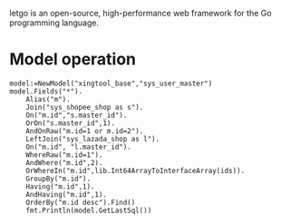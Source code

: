 letgo is an open-source, high-performance web framework for the Go programming language.

# Model operation
```
model:=NewModel("xingtool_base","sys_user_master")
model.Fields("*").
	Alias("m").
	Join("sys_shopee_shop as s").
	On("m.id","s.master_id").
	OrOn("s.master_id",1).
	AndOnRaw("m.id=1 or m.id=2").
	LeftJoin("sys_lazada_shop as l").
	On("m.id", "l.master_id").
	WhereRaw("m.id=1").
	AndWhere("m.id",2).
	OrWhereIn("m.id",lib.Int64ArrayToInterfaceArray(ids)).
	GroupBy("m.id").
	Having("m.id",1).
	AndHaving("m.id",1).
	OrderBy("m.id desc").Find()
	fmt.Println(model.GetLastSql())
```